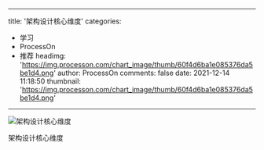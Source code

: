 
---
title: '架构设计核心维度'
categories: 
 - 学习
 - ProcessOn
 - 推荐
headimg: 'https://img.processon.com/chart_image/thumb/60f4d6ba1e085376da5be1d4.png'
author: ProcessOn
comments: false
date: 2021-12-14 11:18:50
thumbnail: 'https://img.processon.com/chart_image/thumb/60f4d6ba1e085376da5be1d4.png'
---

<div>   
<img class="thumb" alt="架构设计核心维度" src="https://img.processon.com/chart_image/thumb/60f4d6ba1e085376da5be1d4.png" referrerpolicy="no-referrer">
<p>架构设计核心维度</p>  
</div>
            